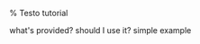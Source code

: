 % Testo tutorial

<!--
1. State the Problem You Are Solving: what's in it for the reader
2. Prerequisites: knowledge + equipment + time
3. Installation
4. 
-->

what's provided?
should I use it?
simple example
